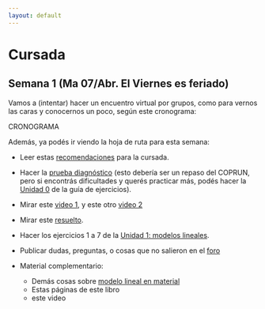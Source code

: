 ```yaml
---
layout: default
---
```

# Cursada

<!---
{% assign cursada = site.data.cursada_actual %}
{% include cursada.md cursada=site.data.cursada_actual %}
--->

<!---
## Semana 2 (Ma 14/Abr y Vie 17/Abr)

Hoja de ruta para esta semana, para cada clase:

### Clase Ma 14/Abr

* Encuentros virtuales para trabajar las dudas del foro, según este cronograma:
--->


## Semana 1 (Ma 07/Abr. El Viernes es feriado)
<!---
* Completar la [encuesta de relevamiento tecnológico](https://docs.google.com/forms/d/1WjBEGgg_rBTDGzfZb5j-YZBPIMxuRVcKOlCDaoc9XeQ/)
--->

Vamos a (intentar) hacer un encuentro virtual por grupos, como para vernos las caras y conocernos un poco, según este cronograma:

CRONOGRAMA

Además, ya podés ir viendo la hoja de ruta para esta semana:

* Leer estas [recomendaciones]() para la cursada.

* Hacer la [prueba diagnóstico]() (esto debería ser un repaso del COPRUN, pero si encontrás dificultades y querés practicar más, podés hacer la [Unidad 0](/mate1eya2020c1/assets/pdf/unidad0_repasoAlgebraico.pdf) de la guía de ejercicios).


* Mirar este [video 1](), y este otro [video 2]()

* Mirar este [resuelto]().

* Hacer los ejercicios 1 a 7 de la [Unidad 1: modelos lineales](/mate1eya2020c1/assets/pdf/unidad1_modelosLineales.pdf).

* Publicar dudas, preguntas, o cosas que no salieron en el [foro]()

* Material complementario:
    * Demás cosas sobre [modelo lineal en material]()
    * Estas páginas de este libro
    * este video
